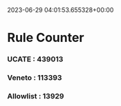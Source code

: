 2023-06-29 04:01:53.655328+00:00
# Rule Counter 
 ### UCATE : 439013

 ### Veneto : 113393

 ### Allowlist : 13929